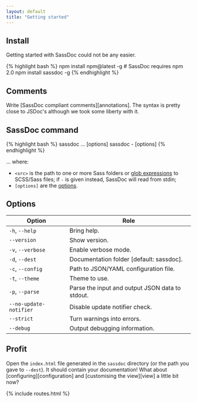 ```yaml
---
layout: default
title: "Getting started"
---
```


## Install

Getting started with SassDoc could not be any easier.

{% highlight bash %}
npm install npm@latest -g # SassDoc requires npm 2.0
npm install sassdoc -g
{% endhighlight %}

## Comments

Write [SassDoc compliant comments][annotations]. The syntax is pretty close to JSDoc's although we took some liberty with it.

## SassDoc command

{% highlight bash %}
sassdoc <src>... [options]
sassdoc - [options]
{% endhighlight %}

... where:

* `<src>` is the path to one or more Sass folders or [glob expressions](https://github.com/isaacs/node-glob#glob-primer) to SCSS/Sass files; if `-` is given instead, SassDoc will read from stdin;
* `[options]` are the [options](#options).

## Options

| Option                 | Role                                            |
|------------------------|-------------------------------------------------|
| `-h`, `--help`         | Bring help.                                     |
| `--version`            | Show version.                                   |
| `-v`, `--verbose`      | Enable verbose mode.                            |
| `-d`, `--dest`         | Documentation folder [default: sassdoc].        |
| `-c`, `--config`       | Path to JSON/YAML configuration file.           |
| `-t`, `--theme`        | Theme to use.                                   |
| `-p`, `--parse`        | Parse the input and output JSON data to stdout. |
| `--no-update-notifier` | Disable update notifier check.                  |
| `--strict`             | Turn warnings into errors.                      |
| `--debug`              | Output debugging information.                   |

## Profit

Open the `index.html` file generated in the `sassdoc` directory (or the path you gave to `--dest`). It should contain your documentation! What about [configuring][configuration] and [customising the view][view] a little bit now?

{% include routes.html %}
